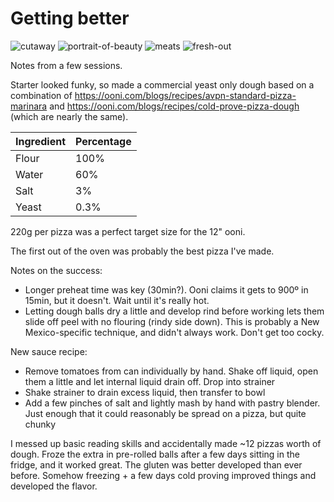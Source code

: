 # Getting better

![cutaway](/images/2022-06-05/cutaway.jpeg)
![portrait-of-beauty](/images/2022-06-05/portrait-of-beauty.jpeg)
![meats](/images/2022-06-05/meats.jpeg)
![fresh-out](/images/2022-06-05/fresh-out.jpeg)

Notes from a few sessions.

Starter looked funky, so made a commercial yeast only dough based on a combination of https://ooni.com/blogs/recipes/avpn-standard-pizza-marinara and https://ooni.com/blogs/recipes/cold-prove-pizza-dough (which are nearly the same).

| Ingredient | Percentage |
|------------|------------|
| Flour      | 100%       |
| Water      | 60%        |
| Salt       | 3%         |
| Yeast      | 0.3%       |

220g per pizza was a perfect target size for the 12" ooni.

The first out of the oven was probably the best pizza I've made.

Notes on the success:
* Longer preheat time was key (30min?). Ooni claims it gets to 900º in 15min, but it doesn't. Wait until it's really hot.
* Letting dough balls dry a little and develop rind before working lets them slide off peel with no flouring (rindy side down). This is probably a New Mexico-specific technique, and didn't always work. Don't get too cocky.

New sauce recipe:
* Remove tomatoes from can individually by hand. Shake off liquid, open them a little and let internal liquid drain off. Drop into strainer
* Shake strainer to drain excess liquid, then transfer to bowl
* Add a few pinches of salt and lightly mash by hand with pastry blender. Just enough that it could reasonably be spread on a pizza, but quite chunky

I messed up basic reading skills and accidentally made ~12 pizzas worth of dough. Froze the extra in pre-rolled balls after a few days sitting in the fridge, and it worked great. The gluten was better developed than ever before. Somehow freezing + a few days cold proving improved things and developed the flavor.
